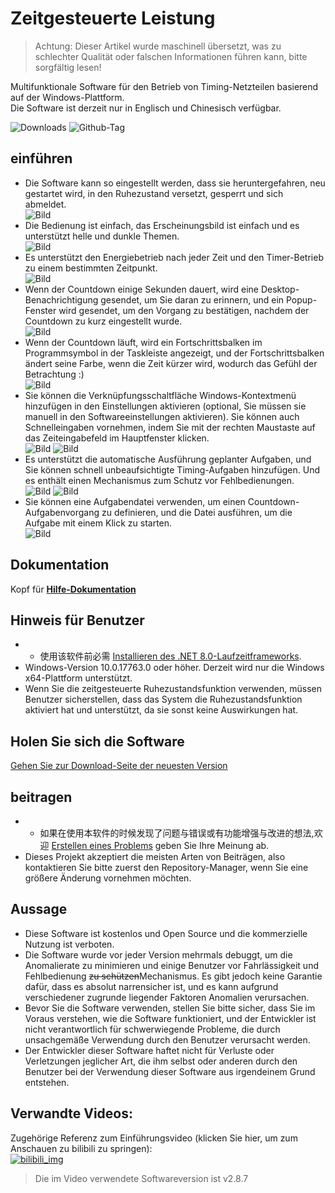 # Zeitgesteuerte Leistung

> Achtung: Dieser Artikel wurde maschinell übersetzt, was zu schlechter Qualität oder falschen Informationen führen kann, bitte sorgfältig lesen!


Multifunktionale Software für den Betrieb von Timing-Netzteilen basierend auf der Windows-Plattform. \
Die Software ist derzeit nur in Englisch und Chinesisch verfügbar.

 ![Downloads](https://img.shields.io/github/downloads/hgnim/timedpower/total.svg) 
 ![Github-Tag](https://badgen.net/github/tag/hgnim/timedpower) 

## einführen

- Die Software kann so eingestellt werden, dass sie heruntergefahren, neu gestartet wird, in den Ruhezustand versetzt, gesperrt und sich abmeldet. \
 ![Bild](https://raw.githubusercontent.com/Hgnim/TimedPower/refs/heads/doc/imgs/image1.png) 
- Die Bedienung ist einfach, das Erscheinungsbild ist einfach und es unterstützt helle und dunkle Themen. \
 ![Bild](https://raw.githubusercontent.com/Hgnim/TimedPower/refs/heads/doc/imgs/image2.png) 
- Es unterstützt den Energiebetrieb nach jeder Zeit und den Timer-Betrieb zu einem bestimmten Zeitpunkt. \
 ![Bild](https://raw.githubusercontent.com/Hgnim/TimedPower/refs/heads/doc/imgs/image3.png) 
- Wenn der Countdown einige Sekunden dauert, wird eine Desktop-Benachrichtigung gesendet, um Sie daran zu erinnern, und ein Popup-Fenster wird gesendet, um den Vorgang zu bestätigen, nachdem der Countdown zu kurz eingestellt wurde. \
 ![Bild](https://raw.githubusercontent.com/Hgnim/TimedPower/refs/heads/doc/imgs/image4.png) 
- Wenn der Countdown läuft, wird ein Fortschrittsbalken im Programmsymbol in der Taskleiste angezeigt, und der Fortschrittsbalken ändert seine Farbe, wenn die Zeit kürzer wird, wodurch das Gefühl der Betrachtung :) \
 ![Bild](https://raw.githubusercontent.com/Hgnim/TimedPower/refs/heads/doc/imgs/image5.png) 
- Sie können die Verknüpfungsschaltfläche Windows-Kontextmenü hinzufügen in den Einstellungen aktivieren (optional, Sie müssen sie manuell in den Softwareeinstellungen aktivieren). Sie können auch Schnelleingaben vornehmen, indem Sie mit der rechten Maustaste auf das Zeiteingabefeld im Hauptfenster klicken. \
 ![Bild](https://raw.githubusercontent.com/Hgnim/TimedPower/refs/heads/doc/imgs/image6.png) 
 ![Bild](https://raw.githubusercontent.com/Hgnim/TimedPower/refs/heads/doc/imgs/image7.png) 
- Es unterstützt die automatische Ausführung geplanter Aufgaben, und Sie können schnell unbeaufsichtigte Timing-Aufgaben hinzufügen. Und es enthält einen Mechanismus zum Schutz vor Fehlbedienungen. \
 ![Bild](https://raw.githubusercontent.com/Hgnim/TimedPower/refs/heads/doc/imgs/image8.png) 
 ![Bild](https://raw.githubusercontent.com/Hgnim/TimedPower/refs/heads/doc/imgs/image9.png) 
- Sie können eine Aufgabendatei verwenden, um einen Countdown-Aufgabenvorgang zu definieren, und die Datei ausführen, um die Aufgabe mit einem Klick zu starten. \
 ![Bild](https://raw.githubusercontent.com/Hgnim/TimedPower/refs/heads/doc/imgs/image10.png) 

## Dokumentation

Kopf für [**Hilfe-Dokumentation**](https://github.com/Hgnim/TimedPower/wiki) 

## Hinweis für Benutzer

- - 使用该软件前必需 [Installieren des .NET 8.0-Laufzeitframeworks](https://dotnet.microsoft.com/zh-cn/download/dotnet/thank-you/runtime-8.0.10-windows-x64-installer).
- Windows-Version 10.0.17763.0 oder höher. Derzeit wird nur die Windows x64-Plattform unterstützt.
- Wenn Sie die zeitgesteuerte Ruhezustandsfunktion verwenden, müssen Benutzer sicherstellen, dass das System die Ruhezustandsfunktion aktiviert hat und unterstützt, da sie sonst keine Auswirkungen hat.

## Holen Sie sich die Software

 [Gehen Sie zur Download-Seite der neuesten Version](https://github.com/Hgnim/TimedPower/releases/latest) 

## beitragen

- - 如果在使用本软件的时候发现了问题与错误或有功能增强与改进的想法,欢迎 [Erstellen eines Problems](https://github.com/Hgnim/TimedPower/issues/new) geben Sie Ihre Meinung ab.
- Dieses Projekt akzeptiert die meisten Arten von Beiträgen, also kontaktieren Sie bitte zuerst den Repository-Manager, wenn Sie eine größere Änderung vornehmen möchten.

## Aussage

- Diese Software ist kostenlos und Open Source und die kommerzielle Nutzung ist verboten.
- Die Software wurde vor jeder Version mehrmals debuggt, um die Anomalierate zu minimieren und einige Benutzer vor Fahrlässigkeit und Fehlbedienung <del>zu schützen</del>Mechanismus. Es gibt jedoch keine Garantie dafür, dass es absolut narrensicher ist, und es kann aufgrund verschiedener zugrunde liegender Faktoren Anomalien verursachen.
- Bevor Sie die Software verwenden, stellen Sie bitte sicher, dass Sie im Voraus verstehen, wie die Software funktioniert, und der Entwickler ist nicht verantwortlich für schwerwiegende Probleme, die durch unsachgemäße Verwendung durch den Benutzer verursacht werden.
- Der Entwickler dieser Software haftet nicht für Verluste oder Verletzungen jeglicher Art, die ihm selbst oder anderen durch den Benutzer bei der Verwendung dieser Software aus irgendeinem Grund entstehen.

## Verwandte Videos:

Zugehörige Referenz zum Einführungsvideo (klicken Sie hier, um zum Anschauen zu bilibili zu springen):\
 [![bilibili_img](https://i0.hdslb.com/bfs/archive/fc7e7cc4588dad7f350031a8d0b9e09a8adb3a7f.jpg@308w_174h)](https://www.bilibili.com/video/BV1yxNAenEBb) 
> Die im Video verwendete Softwareversion ist v2.8.7